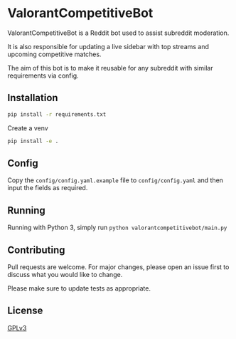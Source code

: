 # ValorantCompetitiveBot

ValorantCompetitiveBot is a Reddit bot used to assist subreddit moderation.

It is also responsible for updating a live sidebar with top streams and upcoming competitive matches.

The aim of this bot is to make it reusable for any subreddit with similar requirements via config.

## Installation

```bash
pip install -r requirements.txt
```

Create a venv
```bash
pip install -e .
```

## Config

Copy the `config/config.yaml.example` file to `config/config.yaml` and then input the fields as required.

## Running

Running with Python 3, simply run `python valorantcompetitivebot/main.py`

## Contributing
Pull requests are welcome. For major changes, please open an issue first to discuss what you would like to change.

Please make sure to update tests as appropriate.

## License
[GPLv3](https://choosealicense.com/licenses/gpl-3.0/)